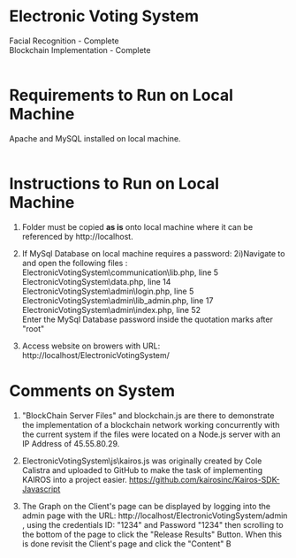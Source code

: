 # Electronic Voting System
Facial Recognition - Complete<br>
Blockchain Implementation - Complete<br><br>

# Requirements to Run on Local Machine
Apache and MySQL installed on local machine.<br><br>

# Instructions to Run on Local Machine
1. Folder must be copied <b>as is</b> onto local machine where it can be referenced by http://localhost.
2. If MySql Database on local machine requires a password:
   2i)Navigate to and open the following files : ElectronicVotingSystem\communication\lib.php, line 5<br>
                                                 ElectronicVotingSystem\data.php, line 14<br>
                                                 ElectronicVotingSystem\admin\login.php, line 5<br>
                                                 ElectronicVotingSystem\admin\lib_admin.php, line 17<br>
                                                 ElectronicVotingSystem\admin\index.php, line 52<br>
     Enter the MySql Database password inside the quotation marks after "root"

3. Access website on browers with URL: http://localhost/ElectronicVotingSystem/

# Comments on System
1. "BlockChain Server Files" and blockchain.js are there to demonstrate the implementation of a blockchain network working concurrently with the current system if the files were located on a Node.js server with an IP Address of 45.55.80.29.

2. ElectronicVotingSystem\js\kairos.js was originally created by Cole Calistra and uploaded to GitHub to make the task of implementing KAIROS into a project easier. https://github.com/kairosinc/Kairos-SDK-Javascript 

3. The Graph on the Client's page can be displayed by logging into the admin page with the URL: http://localhost/ElectronicVotingSystem/admin , using the credentials ID: "1234" and Password "1234" then scrolling to the bottom of the page to click the "Release Results" Button. When this is done revisit the Client's page and click the "Content" B


